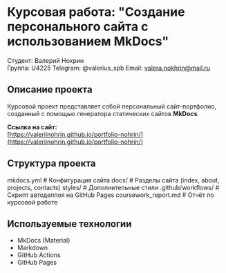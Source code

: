 # Курсовая работа: "Создание персонального сайта с использованием MkDocs"

Студент: Валерий Нохрин  
Группа: U4225 
Telegram: @valerius_spb
Email: valera.nokhrin@mail.ru

## Описание проекта
Курсовой проект представляет собой персональный сайт-портфолио, созданный с помощью генератора статических сайтов **MkDocs**.

**Ссылка на сайт:**  
[https://valeriinohrin.github.io/portfolio-nohrin/](https://valeriinohrin.github.io/portfolio-nohrin/)

## Структура проекта
mkdocs.yml # Конфигурация сайта
docs/ # Разделы сайта (index, about, projects, contacts)
styles/ # Дополнительные стили
.github/workflows/ # Скрипт автодеплоя на GitHub Pages
coursework_report.md # Отчёт по курсовой работе

## Используемые технологии
- MkDocs (Material)
- Markdown
- GitHub Actions
- GitHub Pages
